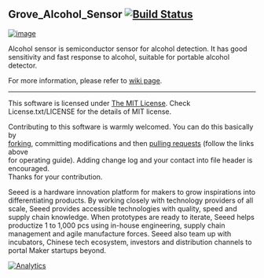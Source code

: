 Grove_Alcohol_Sensor  [![Build Status](https://travis-ci.com/Seeed-Studio/Grove_Alcohol_Sensor.svg?branch=master)](https://travis-ci.com/Seeed-Studio/Grove_Alcohol_Sensor)
---------------------------------------------------------

[![image](http://www.seeedstudio.com/depot/bmz_cache/6/6d12ac0d0c0b70dd6f38c5a78cf833b7.image.530x397.jpg)](http://www.seeedstudio.com/depot/Grove-Alcohol-Sensor-p-764.html)

Alcohol sensor is semiconductor sensor for alcohol detection. It has good sensitivity and fast response to alcohol, suitable for portable alcohol detector.

For more information, please refer to [wiki page](http://garden.seeedstudio.com/index.php?title=Twig_-_Alcohol_Sensor).

    
----

This software is licensed under [The MIT License](http://opensource.org/licenses/mit-license.php). Check License.txt/LICENSE for the details of MIT license.<br>

Contributing to this software is warmly welcomed. You can do this basically by<br>
[forking](https://help.github.com/articles/fork-a-repo), committing modifications and then [pulling requests](https://help.github.com/articles/using-pull-requests) (follow the links above<br>
for operating guide). Adding change log and your contact into file header is encouraged.<br>
Thanks for your contribution.

Seeed is a hardware innovation platform for makers to grow inspirations into differentiating products. By working closely with technology providers of all scale, Seeed provides accessible technologies with quality, speed and supply chain knowledge. When prototypes are ready to iterate, Seeed helps productize 1 to 1,000 pcs using in-house engineering, supply chain management and agile manufacture forces. Seeed also team up with incubators, Chinese tech ecosystem, investors and distribution channels to portal Maker startups beyond.




[![Analytics](https://ga-beacon.appspot.com/UA-46589105-3/Grove_Alcohol_Sensor)](https://github.com/igrigorik/ga-beacon)
